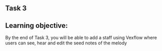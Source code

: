 ## Task 3

## Learning objective:
By the end of Task 3, you will be able to add a staff using Vexflow where users can see, hear and edit the seed notes of the melody
